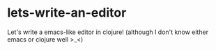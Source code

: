 # lets-write-an-editor
Let's write a emacs-like editor in clojure! (although I don't know either emacs or clojure well >_&lt;)
